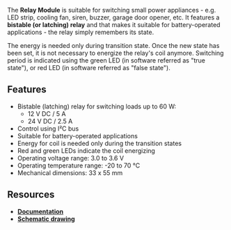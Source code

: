 The **Relay Module** is suitable for switching small power appliances - e.g. LED strip, cooling fan, siren, buzzer, garage door opener, etc. It features a **bistable (or latching) relay** and that makes it suitable for battery-operated applications - the relay simply remembers its state.

The energy is needed only during transition state. Once the new state has been set, it is not necessary to energize the relay's coil anymore. Switching period is indicated using the green LED (in software referred as "true state"), or red LED (in software referred as "false state").

## Features

* Bistable (latching) relay for switching loads up to 60 W:
    * 12 V DC / 5 A
    * 24 V DC / 2.5 A
* Control using I²C bus
* Suitable for battery-operated applications
* Energy for coil is needed only during the transition states
* Red and green LEDs indicate the coil energizing
* Operating voltage range: 3.0 to 3.6 V
* Operating temperature range: -20 to 70 °C
* Mechanical dimensions: 33 x 55 mm

## Resources

* [**Documentation**](https://www.bigclown.com/doc/hardware/about-relay-module/)
* [**Schematic drawing**](https://github.com/bigclownlabs/bc-hardware/tree/master/out/bc-module-relay)
